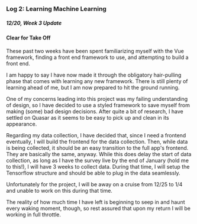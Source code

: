 ### Log 2: Learning Machine Learning

##### 12/20, Week 3 Update

#### Clear for Take Off

These past two weeks have been spent familiarizing myself with the Vue framework, finding a front end framework to use, and attempting to build a front end. 

I am happy to say I have now made it through the obligatory hair-pulling phase that comes with learning any new framework. There is still plenty of learning ahead of me, but I am now prepared to hit the ground running. 

One of my concerns leading into this project was my failing understanding of design, so I have decided to use a styled framework to save myself from making (some) bad design decisions. After quite a bit of research, I have settled on Quasar as it seems to be easy to pick up and clean in its appearance. 

Regarding my data collection, I have decided that, since I need a frontend eventually, I will build the frontend for the data collection. Then, while data is being collected, it should be an easy transition to the full app's frontend. They are basically the same, anyway. While this does delay the start of data collection, as long as I have the survey live by the end of January (hold me to this!), I will have 3 weeks to collect data. During that time, I will setup the Tensorflow structure and should be able to plug in the data seamlessly. 

Unfortunately for the project, I will be away on a cruise from 12/25 to 1/4 and unable to work on this during that time.  

The reality of how much time I have left is beginning to seep in and haunt every waking moment, though, so rest assured that upon my return I will be working in full throttle. 